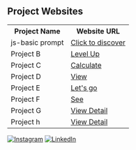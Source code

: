 
<h2>Project Websites</h2>

<table>
    <tr>
        <th>Project Name</th>
        <th>Website URL</th>
    </tr>
    <tr>
        <td>js-basic prompt</td>
        <td><a href="https://js-projects-01.netlify.app" target="_blank">Click to discover</a></td>
    </tr>
    <tr>
        <td>Project B</td>
        <td><a href="https://js-projects-02.netlify.app" target="_blank">Level Up</a></td>
    </tr>
    <tr>
        <td>Project C</td>
        <td><a href="https://js-projects-03-cal.netlify.app" target="_blank">Calculate</a></td>
    </tr>
    <tr>
        <td>Project D</td>
        <td><a href="https://js-projects-04.netlify.app" target="_blank">View</a></td>
    </tr>
    <tr>
        <td>Project E</td>
        <td><a href="https://js projects-05.netlify.app/"target="_blank">Let's go</a></td>
    </tr>
    <tr>
        <td>Project F</td>
        <td><a href="https://js-project-06.netlify.app" target="_blank">See</a></td>
    </tr>
    <tr>
        <td>Project G</td>
        <td><a href="https://js-generate-captcha.netlify.app" target="_blank">View Detail</a></td>
    </tr>
     <td>Project h</td>
    <td><a href="" target="_blank">View Detail</a></td>
</tr>

    
</table>

[![Instagram](https://img.shields.io/badge/Instagram-%23E4405F.svg?logo=Instagram&logoColor=white)]() [![LinkedIn](https://img.shields.io/badge/LinkedIn-%230077B5.svg?logo=linkedin&logoColor=white)](https://linkedin.com/in/https://www.linkedin.com/in/anket-shirke-3bb4bb297) 
